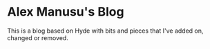 # Alex Manusu's Blog

This is a blog based on Hyde with bits and pieces that I've added on, changed or removed. 